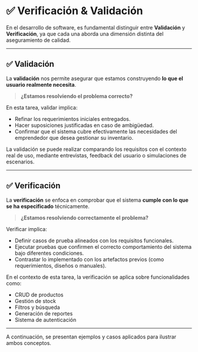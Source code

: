 # ✅ Verificación & Validación

En el desarrollo de software, es fundamental distinguir entre **Validación** y **Verificación**, ya que cada una aborda una dimensión distinta del aseguramiento de calidad.

---

## ✅ Validación

La **validación** nos permite asegurar que estamos construyendo **lo que el usuario realmente necesita**.

> **¿Estamos resolviendo el problema correcto?**

En esta tarea, validar implica:
- Refinar los requerimientos iniciales entregados.
- Hacer suposiciones justificadas en caso de ambigüedad.
- Confirmar que el sistema cubre efectivamente las necesidades del emprendedor que desea gestionar su inventario.

La validación se puede realizar comparando los requisitos con el contexto real de uso, mediante entrevistas, feedback del usuario o simulaciones de escenarios.

---

## ✅ Verificación

La **verificación** se enfoca en comprobar que el sistema **cumple con lo que se ha especificado** técnicamente.

> **¿Estamos resolviendo correctamente el problema?**

Verificar implica:
- Definir casos de prueba alineados con los requisitos funcionales.
- Ejecutar pruebas que confirmen el correcto comportamiento del sistema bajo diferentes condiciones.
- Contrastar lo implementado con los artefactos previos (como requerimientos, diseños o manuales).

En el contexto de esta tarea, la verificación se aplica sobre funcionalidades como:
- CRUD de productos
- Gestión de stock
- Filtros y búsqueda
- Generación de reportes
- Sistema de autenticación

---

A continuación, se presentan ejemplos y casos aplicados para ilustrar ambos conceptos.

